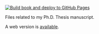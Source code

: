 
[![Build book and deploy to GitHub Pages](https://github.com/lobis/thesis/actions/workflows/build-deploy.yml/badge.svg)](https://github.com/lobis/thesis/actions/workflows/build-deploy.yml)

Files related to my Ph.D. Thesis manuscript.

A web version is [available](https://lobis.github.io/thesis/intro.html).
